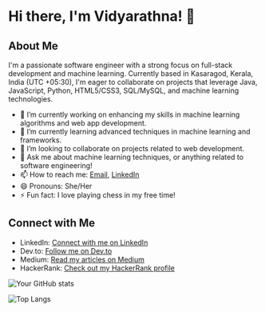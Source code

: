 # Hi there, I'm Vidyarathna! 👋

## About Me
I'm a passionate software engineer with a strong focus on full-stack development and machine learning. 
Currently based in Kasaragod, Kerala, India (UTC +05:30), I'm eager to collaborate on projects that leverage Java, JavaScript, Python, HTML5/CSS3, SQL/MySQL, and machine learning technologies.

- 🔭 I’m currently working on enhancing my skills in machine learning algorithms and web app development.
- 🌱 I’m currently learning advanced techniques in machine learning and frameworks.
- 👯 I’m looking to collaborate on projects related to web development.
- 💬 Ask me about machine learning techniques, or anything related to software engineering!
- 📫 How to reach me: [Email](mailto:vidyarb30@gmail.com), [LinkedIn](https://in.linkedin.com/in/vidyarathna)
- 😄 Pronouns: She/Her
- ⚡ Fun fact: I love playing chess in my free time!
  
## Connect with Me
- LinkedIn: [Connect with me on LinkedIn](https://in.linkedin.com/in/vidyarathna)
- Dev.to: [Follow me on Dev.to](https://dev.to/vidyarathna)
- Medium: [Read my articles on Medium](https://vidyarathna.medium.com)
- HackerRank: [Check out my HackerRank profile](https://www.hackerrank.com/profile/vidyarathna)

![Your GitHub stats](https://github-readme-stats.vercel.app/api?username=vidyarathna&show_icons=true&theme=radical)

![Top Langs](https://github-readme-stats.vercel.app/api/top-langs/?username=vidyarathna&layout=compact)
